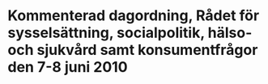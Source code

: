 # Kommenterad dagordning, Rådet för sysselsättning, socialpolitik, hälso- och sjukvård samt konsumentfrågor den 7-8 juni 2010


